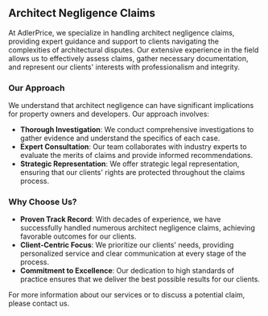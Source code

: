 ## Architect Negligence Claims

At AdlerPrice, we specialize in handling architect negligence claims, providing expert guidance and support to clients navigating the complexities of architectural disputes. Our extensive experience in the field allows us to effectively assess claims, gather necessary documentation, and represent our clients' interests with professionalism and integrity.

### Our Approach

We understand that architect negligence can have significant implications for property owners and developers. Our approach involves:

- **Thorough Investigation**: We conduct comprehensive investigations to gather evidence and understand the specifics of each case.
- **Expert Consultation**: Our team collaborates with industry experts to evaluate the merits of claims and provide informed recommendations.
- **Strategic Representation**: We offer strategic legal representation, ensuring that our clients' rights are protected throughout the claims process.

### Why Choose Us?

- **Proven Track Record**: With decades of experience, we have successfully handled numerous architect negligence claims, achieving favorable outcomes for our clients.
- **Client-Centric Focus**: We prioritize our clients' needs, providing personalized service and clear communication at every stage of the process.
- **Commitment to Excellence**: Our dedication to high standards of practice ensures that we deliver the best possible results for our clients.

For more information about our services or to discuss a potential claim, please contact us.